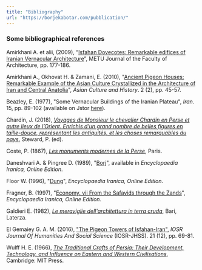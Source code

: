 ```yaml
---
title: "Bibliography"
url: "https://borjekabotar.com/pubblication/"
---
```


### Some bibliographical references

Amirkhani A. et alii, (2009), “[Isfahan Dovecotes: Remarkable edifices of Iranian Vernacular Architecture](https://www.researchgate.net/publication/26638014_Isfahan's_dovecotes_Remarkable_edifices_of_Iranian_vernacular_architecture)”, METU Journal of the Faculty of Architecture, pp. 177-186.

Amirkhani A., Okhovat H. & Zamani, E. (2010), "[Ancient Pigeon Houses: Remarkable Example of the Asian Culture Crystallized in the Architecture of Iran and Central Anatolia](http://f7137623766.pdf)", _Asian Culture and History_. 2 (2), pp. 45-57.

Beazley, E. (1977), "Some Vernacular Buildings of the Iranian Plateau", _Iran_. 15, pp. 89-102 (available on Jstor [here](ps://www.jstor.org/stable/4299579)).

Chardin, J. (2018), [_Voyages de Monsieur le chevalier Chardin en Perse et autre lieux de l’Orient._ _Enrichis d’un grand nombre de belles figures en taille-douce, représentant les antiquités, et les_ _choses remarquables du pays_.](https://www.academia.edu/43907597/Jean_Chardin_1711_Voyages_de_Mr_le_chevalier_Chardin_en_Perse_ll_) Steward, P. (ed).

Coste, P. (1867), _[Les monuments modernes de la Perse](https://bibliotheque-numerique.inha.fr/collection/item/17280-monuments-modernes-de-la-perse)_, Paris.

Daneshvari A. & Pingree D. (1989), "[Borj](https://iranicaonline.org/articles/borj)", available in _Encyclopaedia Iranica, Online Edition_.

Floor W. (1996), "[Dung](https://iranicaonline.org/articles/dung)", _Encyclopaedia Iranica, Online Edition_.

Fragner, B. (1997), "[Economy. vii From the Safavids through the Zands](http://www.iranicaonline.org/articles/economy-vii-from-the-safavids-through-thezands)", _Encyclopaedia Iranica,_ _Online Edition_.

Galdieri E. (1982), _[Le meraviglie dell'architettura in terra cruda](https://opac.sbn.it/opacsbn/opaclib?db=solr_iccu&select_db=solr_iccu&Invia=Cerca&saveparams=false&resultForward=opac%2Ficcu%2Ffull.jsp&searchForm=opac%2Ficcu%2Ffree.jsp&do_cmd=search_show_cmd&nentries=1&rpnlabel=+Tutti+i+campi+%3D+Le+meraviglie+dell%27architettura+in+terra+cruda+%28parole+in+AND%29+&rpnquery=%2540attrset%2Bbib-1%2B%2B%2540attr%2B1%253D1016%2B%2540attr%2B4%253D6%2B%2522meraviglie%2Bdell%2Barchitettura%2Bterra%2Bcruda%2522&&fname=none&from=1)_, Bari, Laterza.

El Gemaiey G. A. M. (2016), ["The Pigeon Towers of Isfahan-Iran"](https://www.iosrjournals.org/iosr-jhss/papers/Vol.%2021%20Issue12/Version-7/M2112076981.pdf), _IOSR Journal Of Humanities And Social Science_ (IOSR-JHSS). 21 (12), pp. 69-81.

Wulff H. E. (1966), _[The Traditional Crafts of Persia: Their Development, Technology, and Influence on Eastern and Western Civilisations](https://archive.org/details/traditionalcraft0000wulf)_, Cambridge: MIT Press.